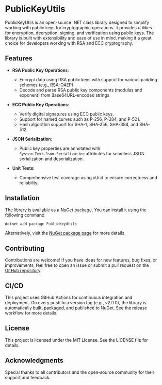 # PublicKeyUtils

PublicKeyUtils is an open-source .NET class library designed to simplify working with public keys for cryptographic operations. It provides utilities for encryption, decryption, signing, and verification using public keys. The library is built with extensibility and ease of use in mind, making it a great choice for developers working with RSA and ECC cryptography.

## Features

- **RSA Public Key Operations**:
  - Encrypt data using RSA public keys with support for various padding schemes (e.g., RSA-OAEP).
  - Decode and parse RSA public key components (modulus and exponent) from Base64URL-encoded strings.

- **ECC Public Key Operations**:
  - Verify digital signatures using ECC public keys.
  - Support for named curves such as P-256, P-384, and P-521.
  - Hash algorithm support for SHA-1, SHA-256, SHA-384, and SHA-512.

- **JSON Serialization**:
  - Public key properties are annotated with `System.Text.Json.Serialization` attributes for seamless JSON serialization and deserialization.

- **Unit Tests**:
  - Comprehensive test coverage using xUnit to ensure correctness and reliability.

## Installation

The library is available as a NuGet package. You can install it using the following command:

```bash
dotnet add package PublicKeyUtils
```

Alternatively, visit the [NuGet package page](https://www.nuget.org/packages/PublicKeyUtils) for more details.

## Contributing
Contributions are welcome! If you have ideas for new features, bug fixes, or improvements, feel free to open an issue or submit a pull request on the [GitHub repository](https://github.com/prmeyn/PublicKeyUtils).

## CI/CD
This project uses GitHub Actions for continuous integration and deployment. On every push to a version tag (e.g., v2.0.0), the library is automatically built, packaged, and published to NuGet. See the release workflow for more details.

## License
This project is licensed under the MIT License. See the LICENSE file for details.

## Acknowledgments
Special thanks to all contributors and the open-source community for their support and feedback.